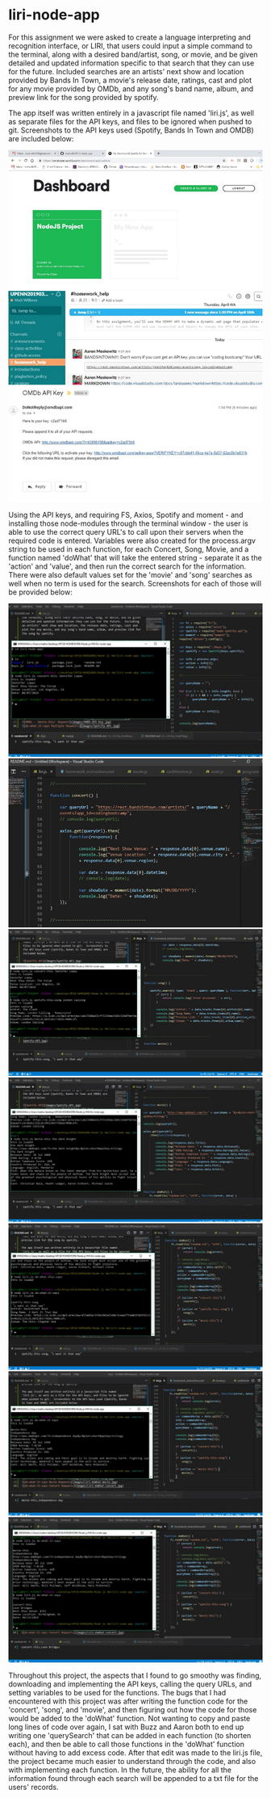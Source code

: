 # liri-node-app

For this assignment we were asked to create a language interpreting and recognition interface, or LIRI, that users could input a simple command to the terminal, along with a desired band/artist, song, or movie, and be given detailed and updated information specific to that search that they can use for the future.  Included searches are an artists' next show and location provided by Bands In Town, a movie's release date, ratings, cast and plot for any movie provided by OMDb, and any song's band name, album, and preview link for the song provided by spotify.

The app itself was written entirely in a javascript file named 'liri.js', as well as separate files for the API keys, and files to be ignored when pushed to git.  Screenshots to the API keys used (Spotify, Bands In Town and OMDB) are included below:

![Spotify API](images/Spotify-API.jpg)
![BandsInTown API](images/BandsInTown-API.jpg)
![OMDb API](images/OMDb-API-Key.jpg)

Using the API keys, and requiring FS, Axios, Spotify and moment - and installing those node-modules through the terminal window - the user is able to use the correct query URL's to call upon their servers when the required code is entered.  Variables were also created for the process.argv string to be used in each function, for each Concert, Song, Movie, and a function named 'doWhat' that will take the entered string - separate it as the 'action' and 'value', and then run the correct search for the information.  There were also default values set for the 'movie' and 'song' searches as well when no term is used for the search.  Screenshots for each of those will be provided below:

![BandsInTown - 'concert-this' Request](images/Liri-ConcertThis.jpg)
![concert-this - Code](images/Liri-ConcertThis-Code.jpg)
![Spotify - 'song-this' Request](images/Liri-SpotifyThisSong.jpg)
![OMDb - 'movie-this' Request](images/Liri-MovieThis.jpg)
![do-what-it-says Song Requests](images/Liri-doWhat-song.jpg)
![do-what-it-says Movie Requests](images/Liri-doWhat-movie.jpg)
![do-what-it-says Concert Requests](images/Liri-doWhat-concert.jpg)

Throughout this project, the aspects that I found to go smoothy was finding, downloading and implementing the API keys, calling the query URLs, and setting variables to be used for the functions.  The bugs that I had encountered with this project was after writing the function code for the 'concert', 'song', and 'movie', and then figuring out how the code for those would be added to the 'doWhat' function.  Not wanting to copy and paste long lines of code over again, I sat with Buzz and Aaron both to end up writing one 'querySearch' that can be added in each function (to shorten each), and then be able to call those functions in the 'doWhat' function without having to add excess code.  After that edit was made to the liri.js file, the project became much easier to understand through the code, and also with implementing each function.  In the future, the ability for all the information found through each search will be appended to a txt file for the users' records.